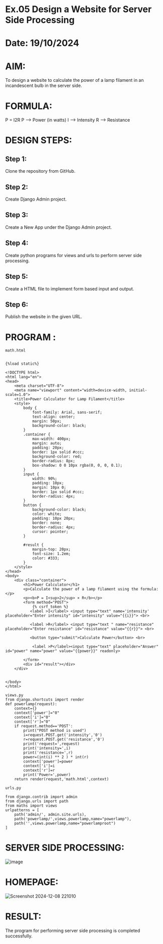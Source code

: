 # Ex.05 Design a Website for Server Side Processing
# Date: 19/10/2024
# AIM:
To design a website to calculate the power of a lamp filament in an incandescent bulb in the server side.

# FORMULA:
P = I2R
P --> Power (in watts)
 I --> Intensity
 R --> Resistance

# DESIGN STEPS:
## Step 1:
Clone the repository from GitHub.

## Step 2:
Create Django Admin project.

## Step 3:
Create a New App under the Django Admin project.

## Step 4:
Create python programs for views and urls to perform server side processing.

## Step 5:
Create a HTML file to implement form based input and output.

## Step 6:
Publish the website in the given URL.

# PROGRAM :
```
math.html


{%load static%}

<!DOCTYPE html>
<html lang="en">
<head>
    <meta charset="UTF-8">
    <meta name="viewport" content="width=device-width, initial-scale=1.0">
    <title>Power Calculator for Lamp Filament</title>
    <style>
        body {
            font-family: Arial, sans-serif;
            text-align: center;
            margin: 50px;
            background-color: black;
        }
        .container {
            max-width: 400px;
            margin: auto;
            padding: 20px;
            border: 1px solid #ccc;
            background-color: red;
            border-radius: 8px;
            box-shadow: 0 0 10px rgba(0, 0, 0, 0.1);
        }
        input {
            width: 90%;
            padding: 10px;
            margin: 10px 0;
            border: 1px solid #ccc;
            border-radius: 4px;
        }
        button {
            background-color: black;
            color: white;
            padding: 10px 20px;
            border: none;
            border-radius: 4px;
            cursor: pointer;
        }
        
        #result {
            margin-top: 20px;
            font-size: 1.2em;
            color: #333;
        }
    </style>
</head>
<body>
    <div class="container">
        <h1>Power Calculator</h1>
        <p>Calculate the power of a lamp filament using the formula:</p>
        <p><b>P = I<sup>2</sup> × R</b></p>
        <form method="POST">
            {% csrf_token %}
           <label >I</label> <input type="text" name='intensity' placeholder="Enter intensity" id="intensity" value="{{i}}"> <br>
        
           <label >R</label> <input type="text " name="resistance" placeholder="Enter resistance" id="resistance" value="{{r}}"> <br>
         
           <button type="submit">Calculate Power</button> <br>

            <label >P</label><input type="text" placeholder="Answer" id="power" name="power" value="{{power}}" readonly>

        </form>
        <div id="result"></div>
    </div>

    
</body>
</html>

views.py
from django.shortcuts import render
def powerlamp(request): 
    context={} 
    context['power']="0" 
    context['i']="0" 
    context['r']="0" 
    if request.method=='POST': 
        print("POST method is used")
        i=request.POST.get('intensity','0')
        r=request.POST.get('resistance','0')
        print('request=',request) 
        print('intensity=',i) 
        print('resistance=',r) 
        power=(int(i) ** 2 ) * int(r) 
        context['power']=power
        context['i']=i
        context['r']=r 
        print('Power=',power) 
    return render(request,'math.html',context)

urls.py

from django.contrib import admin 
from django.urls import path 
from maths import views 
urlpatterns = [ 
    path('admin/', admin.site.urls), 
    path('powerlamp/',views.powerlamp,name="powerlamp"),
    path('',views.powerlamp,name="powerlamproot")
]
```
# SERVER SIDE PROCESSING:
![image](https://github.com/user-attachments/assets/891c6064-8bf6-4729-a3c3-bb6b5bccf26a)

# HOMEPAGE:
![Screenshot 2024-12-08 221010](https://github.com/user-attachments/assets/f8c9c463-1fc8-404e-a80d-e18ed2a628be)

# RESULT:
The program for performing server side processing is completed successfully.
